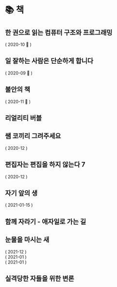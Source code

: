 # 📚 책

## 한 권으로 읽는 컴퓨터 구조와 프로그래밍

<ProgressBar inline name="한 권으로 읽는 컴퓨터 구조와 프로그래밍" :max="100" :value="18" /> ( 2020-10 🚧 )

## 일 잘하는 사람은 단순하게 합니다

<ProgressBar inline name="일 잘하는 사람은 단순하게 합니다." :max="100" :value="29" /> ( 2020-09 🚧 )

## 불안의 책

<ProgressBar inline name="불안의 책" :max="100" :value="5" /> ( 2020-11 🚧 )

## 리얼리티 버블 

<ProgressBar inline name="리얼리티 버블" :max="100" :value="8" />

## 쌤 코끼리 그려주세요

<ProgressBar inline name="쌤 코끼리 그려주세요" :max="111" :value="111" /> ( 2020-12 )

## 편집자는 편집을 하지 않는다 7

<ProgressBar inline name="편집자는 편집을 하지 않는다 7" :max="134" :value="134" /> ( 2020-12 )

## 자기 앞의 생

<ProgressBar inline name="자기 앞의 생" :max="311" :value="311" /> ( 2021-01-15 )

## 함께 자라기 - 애자일로 가는 길

<ProgressBar name="함께자라기" :max="220" :value="178" />

## 눈물을 마시는 새

<ProgressBar inline name="눈물을 마시는 새 1" :max="100" :value="100" /> ( 2021-12 )
<br>
<ProgressBar inline name="눈물을 마시는 새 2" :max="100" :value="100" /> ( 2021-01 )
<br>
<ProgressBar inline name="눈물을 마시는 새 3" :max="100" :value="100" /> ( 2021-01 )
<br>
<ProgressBar name="눈물을 마시는 새 4" :max="100" :value="88" />

## 실격당한 자들을 위한 변론

<ProgressBar name="실격당한 자들을 위한 변론" :max="317" :value="36" />